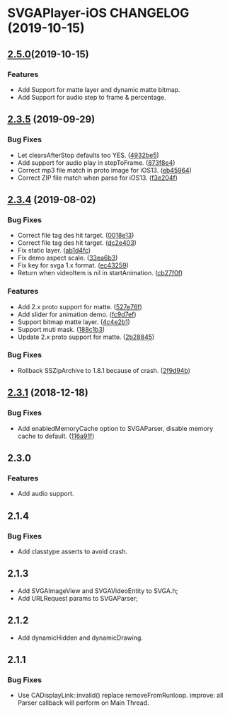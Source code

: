 # SVGAPlayer-iOS CHANGELOG (2019-10-15)

## [2.5.0](https://github.com/yyued/SVGAPlayer-iOS/tree/2.5.0-release)(2019-10-15)

### Features

* Add Support for matte layer and dynamic matte bitmap.
* Add Support for audio step to frame & percentage.

## [2.3.5](https://github.com/yyued/SVGAPlayer-iOS/compare/2.3.4...2.3.5) (2019-09-29)

### Bug Fixes

* Let clearsAfterStop defaults too YES. ([4932be5](https://github.com/yyued/SVGAPlayer-iOS/commit/4932be5))
* Add support for audio play in stepToFrame. ([873f8e4](https://github.com/yyued/SVGAPlayer-iOS/commit/873f8e4))
* Correct mp3 file match in proto image for iOS13. ([eb45964](https://github.com/yyued/SVGAPlayer-iOS/commit/eb45964))
* Correct ZIP file match when parse for iOS13. ([f3e204f](https://github.com/yyued/SVGAPlayer-iOS/commit/f3e204f))

## [2.3.4](https://github.com/yyued/SVGAPlayer-iOS/compare/2.3.3...2.3.4) (2019-08-02)

### Bug Fixes

* Correct file tag des hit target. ([0018e13](https://github.com/yyued/SVGAPlayer-iOS/commit/0018e13))
* Correct file tag des hit target. ([dc2e403](https://github.com/yyued/SVGAPlayer-iOS/commit/dc2e403))
* Fix static layer. ([ab1d4fc](https://github.com/yyued/SVGAPlayer-iOS/commit/ab1d4fc))
* Fix demo aspect scale. ([33ea6b3](https://github.com/yyued/SVGAPlayer-iOS/commit/33ea6b3))
* Fix key for svga 1.x format. ([ec43259](https://github.com/yyued/SVGAPlayer-iOS/commit/ec43259))
* Return when videoItem is nil in startAnimation. ([cb27f0f](https://github.com/yyued/SVGAPlayer-iOS/commit/cb27f0f))

### Features

* Add 2.x proto support for matte. ([527e76f](https://github.com/yyued/SVGAPlayer-iOS/commit/527e76f))
* Add slider for animation demo. ([fc9d7ef](https://github.com/yyued/SVGAPlayer-iOS/commit/fc9d7ef))
* Support bitmap matte layer. ([4c4e2b1](https://github.com/yyued/SVGAPlayer-iOS/commit/4c4e2b1))
* Support muti mask. ([188c1b3](https://github.com/yyued/SVGAPlayer-iOS/commit/188c1b3))
* Update 2.x proto support for matte. ([2b28845](https://github.com/yyued/SVGAPlayer-iOS/commit/2b28845))

### Bug Fixes

* Rollback SSZipArchive to 1.8.1 because of crash. ([2f9d94b](https://github.com/yyued/SVGAPlayer-iOS/commit/2f9d94b))

## [2.3.1](https://github.com/yyued/SVGAPlayer-iOS/compare/2.3.0...2.3.1) (2018-12-18)

### Bug Fixes

* Add enabledMemoryCache option to SVGAParser, disable memory cache to default. ([116a91f](https://github.com/yyued/SVGAPlayer-iOS/commit/116a91f))

## 2.3.0

### Features

*  Add audio support.

## 2.1.4 

### Bug Fixes

*  Add classtype asserts to avoid crash.

## 2.1.3

* Add SVGAImageView and SVGAVideoEntity to SVGA.h;
* Add URLRequest params to SVGAParser;

## 2.1.2

* Add dynamicHidden and dynamicDrawing.

## 2.1.1

### Bug Fixes
* Use CADisplayLink::invalid() replace removeFromRunloop.
improve: all Parser callback will perform on Main Thread.




